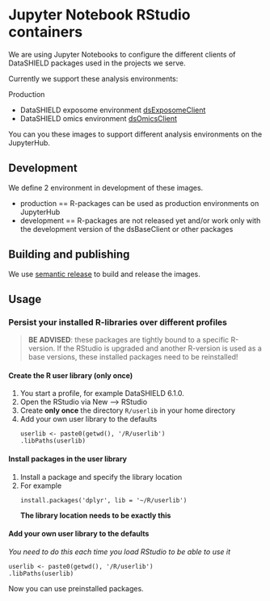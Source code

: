 # Jupyter Notebook RStudio containers
We are using Jupyter Notebooks to configure the different clients of DataSHIELD packages used in the projects we serve.

Currently we support these analysis environments:

Production
- DataSHIELD exposome environment [dsExposomeClient](https://github.com/isglobal-brge/dsExposomeClient)
- DataSHIELD omics environment [dsOmicsClient](https://github.com/isglobal-brge/dsOmicsClient)

You can you these images to support different analysis environments on the JupyterHub.

## Development
We define 2 environment in development of these images.

- production == R-packages can be used as production environments on JupyterHub
- development == R-packages are not released yet and/or work only with the development version of the dsBaseClient or other packages

## Building and publishing
We use [semantic release](https://github.com/semantic-release/semantic-release) to build and release the images.

## Usage

### Persist your installed R-libraries over different profiles
> **BE ADVISED**: these packages are tightly bound to a specific R-version. 
> If the RStudio is upgraded and another R-version is used as a base versions, these installed packages need to be reinstalled!

#### Create the R user library (only once)
1. You start a profile, for example DataSHIELD 6.1.0.
2. Open the RStudio via New --> RStudio
3. Create **only once** the directory `R/userlib` in your home directory
4. Add your own user library to the defaults
   ```
   userlib <- paste0(getwd(), '/R/userlib')
   .libPaths(userlib)
   ```

#### Install packages in the user library
1. Install a package and specify the library location
2. For example
   ```
   install.packages('dplyr', lib = '~/R/userlib')
   ```
   **The library location needs to be exactly this**

#### Add your own user library to the defaults
*You need to do this each time you load RStudio to be able to use it*
```
userlib <- paste0(getwd(), '/R/userlib')
.libPaths(userlib)
```
Now you can use preinstalled packages.
   
